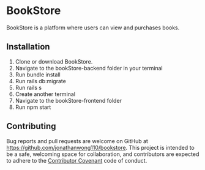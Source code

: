 # BookStore

BookStore is a platform where users can view and purchases books.

## Installation

1.	Clone or download BookStore.
2.	Navigate to the bookStore-backend folder in your terminal
3.	Run bundle install
4.	Run rails db:migrate
5.	Run rails s
6.	Create another terminal
7.	Navigate to the bookStore-frontend folder
8.	Run npm start

## Contributing

Bug reports and pull requests are welcome on GitHub at https://github.com/jonathanwong110/bookstore. This project is intended to be a safe, welcoming space for collaboration, and contributors are expected to adhere to the [Contributor Covenant](http://contributor-covenant.org) code of conduct.